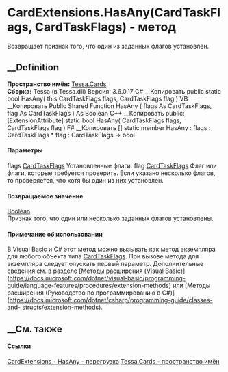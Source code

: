 # CardExtensions.HasAny(CardTaskFlags, CardTaskFlags) - метод
Возвращает признак того, что один из заданных флагов установлен.
##  __Definition
 **Пространство имён:** [Tessa.Cards](N_Tessa_Cards.htm)  
 **Сборка:** Tessa (в Tessa.dll) Версия: 3.6.0.17
C# __Копировать
     public static bool HasAny(
    	this CardTaskFlags flags,
    	CardTaskFlags flag
    )
VB __Копировать
    <ExtensionAttribute>
    Public Shared Function HasAny ( 
    	flags As CardTaskFlags,
    	flag As CardTaskFlags
    ) As Boolean
C++ __Копировать
     public:
    [ExtensionAttribute]
    static bool HasAny(
    	CardTaskFlags flags, 
    	CardTaskFlags flag
    )
F# __Копировать
     [<ExtensionAttribute>]
    static member HasAny : 
            flags : CardTaskFlags * 
            flag : CardTaskFlags -> bool 
#### Параметры
flags [CardTaskFlags](T_Tessa_Cards_CardTaskFlags.htm)
    Установленные флаги.
flag [CardTaskFlags](T_Tessa_Cards_CardTaskFlags.htm)
     Флаг или флаги, которые требуется проверить. Если указано несколько флагов, то проверяется, что хотя бы один из них установлен. 
#### Возвращаемое значение
[Boolean](https://learn.microsoft.com/dotnet/api/system.boolean)  
Признак того, что один или несколько заданных флагов установлены.
#### Примечание об использовании
В Visual Basic и C# этот метод можно вызывать как метод экземпляра для любого
объекта типа [CardTaskFlags](T_Tessa_Cards_CardTaskFlags.htm). При вызове
метода для экземпляра следует опускать первый параметр. Дополнительные
сведения см. в разделе [Методы расширения (Visual
Basic)](https://docs.microsoft.com/dotnet/visual-basic/programming-
guide/language-features/procedures/extension-methods) или [Методы расширения
(Руководство по программированию в
C#)](https://docs.microsoft.com/dotnet/csharp/programming-guide/classes-and-
structs/extension-methods).
##  __См. также
#### Ссылки
[CardExtensions - ](T_Tessa_Cards_CardExtensions.htm)
[HasAny - перегрузка](Overload_Tessa_Cards_CardExtensions_HasAny.htm)
[Tessa.Cards - пространство имён](N_Tessa_Cards.htm)
